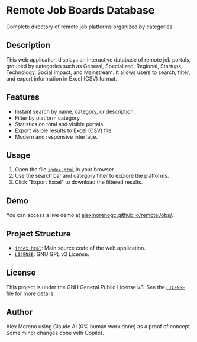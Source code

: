 # Remote Job Boards Database

Complete directory of remote job platforms organized by categories.

## Description

This web application displays an interactive database of remote job portals, grouped by categories such as General, Specialized, Regional, Startups, Technology, Social Impact, and Mainstream. It allows users to search, filter, and export information in Excel (CSV) format.

## Features

- Instant search by name, category, or description.
- Filter by platform category.
- Statistics on total and visible portals.
- Export visible results to Excel (CSV) file.
- Modern and responsive interface.

## Usage

1. Open the file [`index.html`](index.html) in your browser.
2. Use the search bar and category filter to explore the platforms.
3. Click "Export Excel" to download the filtered results.

## Demo

You can access a live demo at [alexmorenogc.github.io/remoteJobs/](https://alexmorenogc.github.io/remoteJobs/).

## Project Structure

- [`index.html`](index.html): Main source code of the web application.
- [`LICENSE`](LICENSE): GNU GPL v3 License.

## License

This project is under the GNU General Public License v3. See the [`LICENSE`](LICENSE) file for more details.

## Author

Alex Moreno using Claude AI (0% human work done) as a proof of concept. Some minor changes done with Copilot.